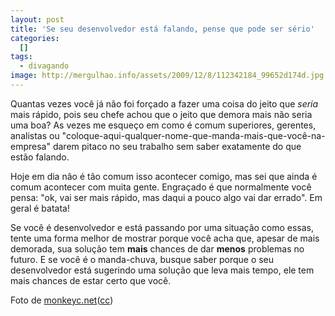 ```yaml
--- 
layout: post
title: 'Se seu desenvolvedor está falando, pense que pode ser sério'
categories: 
  []
tags:
  - divagando
image: http://mergulhao.info/assets/2009/12/8/112342184_99652d174d.jpg
---
```


Quantas vezes você já não foi forçado a fazer uma coisa do jeito que *seria* mais rápido, pois seu chefe achou que o jeito que demora mais não seria uma boa? As vezes me esqueço em como é comum superiores, gerentes, analistas ou "coloque\-aqui\-qualquer\-nome\-que\-manda\-mais\-que\-você\-na\-empresa" darem pitaco no seu trabalho sem saber exatamente do que estão falando. 

Hoje em dia não é tão comum isso acontecer comigo, mas sei que ainda é comum acontecer com muita gente. Engraçado é que normalmente você pensa: "ok, vai ser mais rápido, mas daqui a pouco algo vai dar errado". Em geral é batata!

Se você é desenvolvedor e está passando por uma situação como essas, tente uma forma melhor de mostrar porque você acha que, apesar de mais demorada, sua solução tem **mais** chances de dar **menos** problemas no futuro. E se você é o manda-chuva, busque saber porque o seu desenvolvedor está sugerindo uma solução que leva mais tempo, ele tem mais chances de estar certo que você.

Foto de [monkeyc.net](http://www.flickr.com/photos/monkeyc/)([cc](http://creativecommons.org/licenses/by/2.0/deed.en))
